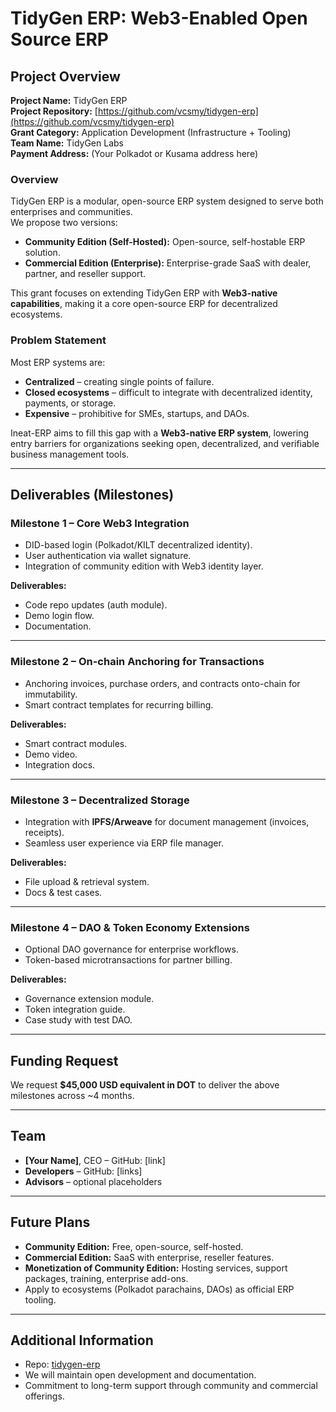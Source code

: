 # TidyGen ERP: Web3-Enabled Open Source ERP

## Project Overview

**Project Name:** TidyGen ERP  
**Project Repository:** [https://github.com/vcsmy/tidygen-erp](https://github.com/vcsmy/tidygen-erp)  
**Grant Category:** Application Development (Infrastructure + Tooling)  
**Team Name:** TidyGen Labs  
**Payment Address:** (Your Polkadot or Kusama address here)  

### Overview

TidyGen ERP is a modular, open-source ERP system designed to serve both enterprises and communities.  
We propose two versions:  
- **Community Edition (Self-Hosted):** Open-source, self-hostable ERP solution.  
- **Commercial Edition (Enterprise):** Enterprise-grade SaaS with dealer, partner, and reseller support.  

This grant focuses on extending TidyGen ERP with **Web3-native capabilities**, making it a core open-source ERP for decentralized ecosystems.  

### Problem Statement

Most ERP systems are:  
- **Centralized** – creating single points of failure.  
- **Closed ecosystems** – difficult to integrate with decentralized identity, payments, or storage.  
- **Expensive** – prohibitive for SMEs, startups, and DAOs.  

Ineat-ERP aims to fill this gap with a **Web3-native ERP system**, lowering entry barriers for organizations seeking open, decentralized, and verifiable business management tools.

---

## Deliverables (Milestones)

### Milestone 1 – Core Web3 Integration
- DID-based login (Polkadot/KILT decentralized identity).  
- User authentication via wallet signature.  
- Integration of community edition with Web3 identity layer.  

**Deliverables:**  
- Code repo updates (auth module).  
- Demo login flow.  
- Documentation.

---

### Milestone 2 – On-chain Anchoring for Transactions
- Anchoring invoices, purchase orders, and contracts onto-chain for immutability.  
- Smart contract templates for recurring billing.  

**Deliverables:**  
- Smart contract modules.  
- Demo video.  
- Integration docs.

---

### Milestone 3 – Decentralized Storage
- Integration with **IPFS/Arweave** for document management (invoices, receipts).  
- Seamless user experience via ERP file manager.  

**Deliverables:**  
- File upload & retrieval system.  
- Docs & test cases.

---

### Milestone 4 – DAO & Token Economy Extensions
- Optional DAO governance for enterprise workflows.  
- Token-based microtransactions for partner billing.  

**Deliverables:**  
- Governance extension module.  
- Token integration guide.  
- Case study with test DAO.

---

## Funding Request

We request **$45,000 USD equivalent in DOT** to deliver the above milestones across ~4 months.  

---

## Team

- **[Your Name]**, CEO – GitHub: [link]  
- **Developers** – GitHub: [links]  
- **Advisors** – optional placeholders  

---

## Future Plans

- **Community Edition:** Free, open-source, self-hosted.  
- **Commercial Edition:** SaaS with enterprise, reseller features.  
- **Monetization of Community Edition:** Hosting services, support packages, training, enterprise add-ons.  
- Apply to ecosystems (Polkadot parachains, DAOs) as official ERP tooling.

---

## Additional Information

- Repo: [tidygen-erp](https://github.com/vcsmy/tidygen-erp)  
- We will maintain open development and documentation.  
- Commitment to long-term support through community and commercial offerings.  
